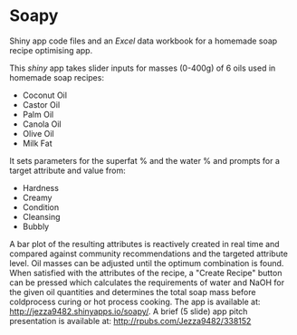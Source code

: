 # Soapy
Shiny app code files and an *Excel* data workbook for a homemade soap recipe optimising app.

This *shiny* app takes slider inputs for masses (0-400g) of 6 oils used in homemade soap recipes:  

 - Coconut Oil  
 - Castor Oil  
 - Palm Oil  
 - Canola Oil  
 - Olive Oil  
 - Milk Fat  

It sets parameters for the superfat % and the water % and prompts for a target attribute and value from:  

 - Hardness  
 - Creamy  
 - Condition  
 - Cleansing  
 - Bubbly  
 
A bar plot of the resulting attributes is reactively created in real time and compared against community recommendations and the targeted attribute level. Oil masses can be adjusted until the optimum combination is found. When satisfied with the attributes of the recipe, a "Create Recipe" button can be pressed which calculates the requirements of water and NaOH for the given oil quantities and determines the total soap mass before coldprocess curing or hot process cooking. The app is available at: <http://jezza9482.shinyapps.io/soapy/>. A brief (5 slide) app pitch presentation is available at: <http://rpubs.com/Jezza9482/338152>